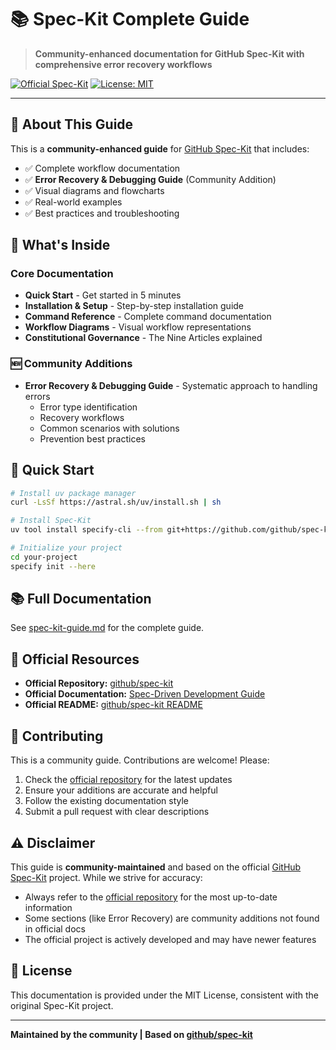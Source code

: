 # 📚 Spec-Kit Complete Guide

> **Community-enhanced documentation for GitHub Spec-Kit with comprehensive error recovery workflows**

[![Official Spec-Kit](https://img.shields.io/badge/Based%20on-github%2Fspec--kit-blue)](https://github.com/github/spec-kit)
[![License: MIT](https://img.shields.io/badge/License-MIT-yellow.svg)](https://opensource.org/licenses/MIT)

---

## 🎯 About This Guide

This is a **community-enhanced guide** for [GitHub Spec-Kit](https://github.com/github/spec-kit) that includes:

- ✅ Complete workflow documentation
- ✅ **Error Recovery & Debugging Guide** (Community Addition)
- ✅ Visual diagrams and flowcharts
- ✅ Real-world examples
- ✅ Best practices and troubleshooting

## 📖 What's Inside

### Core Documentation
- **Quick Start** - Get started in 5 minutes
- **Installation & Setup** - Step-by-step installation guide
- **Command Reference** - Complete command documentation
- **Workflow Diagrams** - Visual workflow representations
- **Constitutional Governance** - The Nine Articles explained

### 🆕 Community Additions
- **Error Recovery & Debugging Guide** - Systematic approach to handling errors
  - Error type identification
  - Recovery workflows
  - Common scenarios with solutions
  - Prevention best practices

## 🚀 Quick Start

```bash
# Install uv package manager
curl -LsSf https://astral.sh/uv/install.sh | sh

# Install Spec-Kit
uv tool install specify-cli --from git+https://github.com/github/spec-kit.git

# Initialize your project
cd your-project
specify init --here
```

## 📚 Full Documentation

See [spec-kit-guide.md](./spec-kit-guide.md) for the complete guide.

## 🔗 Official Resources

- **Official Repository:** [github/spec-kit](https://github.com/github/spec-kit)
- **Official Documentation:** [Spec-Driven Development Guide](https://github.com/github/spec-kit/blob/main/spec-driven.md)
- **Official README:** [github/spec-kit README](https://github.com/github/spec-kit/blob/main/README.md)

## 🤝 Contributing

This is a community guide. Contributions are welcome! Please:

1. Check the [official repository](https://github.com/github/spec-kit) for the latest updates
2. Ensure your additions are accurate and helpful
3. Follow the existing documentation style
4. Submit a pull request with clear descriptions

## ⚠️ Disclaimer

This guide is **community-maintained** and based on the official [GitHub Spec-Kit](https://github.com/github/spec-kit) project. While we strive for accuracy:

- Always refer to the [official repository](https://github.com/github/spec-kit) for the most up-to-date information
- Some sections (like Error Recovery) are community additions not found in official docs
- The official project is actively developed and may have newer features

## 📄 License

This documentation is provided under the MIT License, consistent with the original Spec-Kit project.

---

**Maintained by the community | Based on [github/spec-kit](https://github.com/github/spec-kit)**
